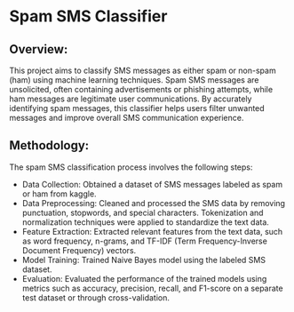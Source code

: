 # Spam SMS Classifier

## Overview:
This project aims to classify SMS messages as either spam or non-spam (ham) using machine learning techniques. Spam SMS messages are unsolicited, often containing advertisements or phishing attempts, while ham messages are legitimate user communications. By accurately identifying spam messages, this classifier helps users filter unwanted messages and improve overall SMS communication experience.

## Methodology:
The spam SMS classification process involves the following steps:

- Data Collection: Obtained a dataset of SMS messages labeled as spam or ham from kaggle.
- Data Preprocessing: Cleaned and processed the SMS data by removing punctuation, stopwords, and special characters. Tokenization and normalization techniques were applied to standardize the text data.
- Feature Extraction: Extracted relevant features from the text data, such as word frequency, n-grams, and TF-IDF (Term Frequency-Inverse Document Frequency) vectors.
- Model Training: Trained Naive Bayes model using the labeled SMS dataset.
- Evaluation: Evaluated the performance of the trained models using metrics such as accuracy, precision, recall, and F1-score on a separate test dataset or through cross-validation.

